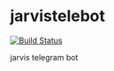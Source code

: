 # jarvistelebot
[![Build Status](https://travis-ci.org/zhs007/jarvistelebot.svg?branch=master)](https://travis-ci.org/zhs007/jarvistelebot)

jarvis telegram bot
